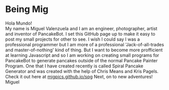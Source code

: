 # Being Mig
Hola Mundo!  
My name is Miguel Valenzuela and I am an engineer, photographer, artist and inventor of PancakeBot.
I set this GitHub page up to make it easy to post my small projects for other to see.  I wish I could say I was a professional programmer but I am more of a professional 'Jack-of-all-trades and master-of-nothing' kind of thing.
But I want to become more profficient at learning Javascript and so I am working on creating small programs for PancakeBot to generate pancakes outside of the normal Pancake Painter Program.
One that I have created recently is called Spiral Pancake Generator and was created with the help of Chris Means and Kris Pagels.  
Check it out here at <a href="htpp://migpics.github.io/spg">migpics.github.io/spg</a>
Next, on to new adventures!
Miguel
